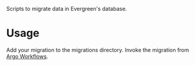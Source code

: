 Scripts to migrate data in Evergreen's database.

# Usage
Add your migration to the migrations directory. 
Invoke the migration from [Argo Workflows](https://kanopy.corp.mongodb.com/docs/beta/argo_workflows/).
